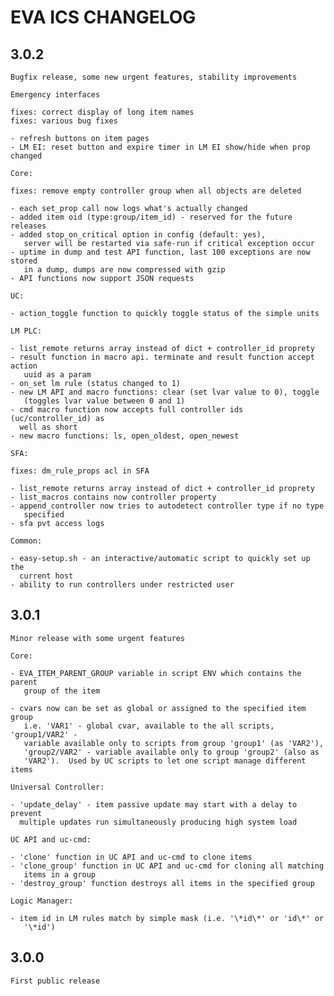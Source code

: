 EVA ICS CHANGELOG
=================

3.0.2
-----

    Bugfix release, some new urgent features, stability improvements

    Emergency interfaces

    fixes: correct display of long item names
    fixes: various bug fixes

    - refresh buttons on item pages
    - LM EI: reset button and expire timer in LM EI show/hide when prop changed

    Core:

    fixes: remove empty controller group when all objects are deleted

    - each set_prop call now logs what's actually changed
    - added item oid (type:group/item_id) - reserved for the future releases
    - added stop_on_critical option in config (default: yes),
       server will be restarted via safe-run if critical exception occur
    - uptime in dump and test API function, last 100 exceptions are now stored
       in a dump, dumps are now compressed with gzip
    - API functions now support JSON requests

    UC:

    - action_toggle function to quickly toggle status of the simple units 

    LM PLC:

    - list_remote returns array instead of dict + controller_id proprety
    - result function in macro api. terminate and result function accept action
       uuid as a param
    - on_set lm rule (status changed to 1)
    - new LM API and macro functions: clear (set lvar value to 0), toggle
       (toggles lvar value between 0 and 1)
    - cmd macro function now accepts full controller ids (uc/controller_id) as
      well as short
    - new macro functions: ls, open_oldest, open_newest

    SFA:

    fixes: dm_rule_props acl in SFA

    - list_remote returns array instead of dict + controller_id proprety
    - list_macros contains now controller property
    - append_controller now tries to autodetect controller type if no type
       specified
    - sfa pvt access logs

    Common:

    - easy-setup.sh - an interactive/automatic script to quickly set up the
      current host
    - ability to run controllers under restricted user

3.0.1
-----

    Minor release with some urgent features

    Core:

    - EVA_ITEM_PARENT_GROUP variable in script ENV which contains the parent
       group of the item

    - cvars now can be set as global or assigned to the specified item group
       i.e. 'VAR1' - global cvar, available to the all scripts, 'group1/VAR2' -
       variable available only to scripts from group 'group1' (as 'VAR2'),
       'group2/VAR2' - variable available only to group 'group2' (also as
       'VAR2').  Used by UC scripts to let one script manage different items

    Universal Controller:

    - 'update_delay' - item passive update may start with a delay to prevent
      multiple updates run simultaneously producing high system load

    UC API and uc-cmd:

    - 'clone' function in UC API and uc-cmd to clone items
    - 'clone_group' function in UC API and uc-cmd for cloning all matching
       items in a group
    - 'destroy_group' function destroys all items in the specified group

    Logic Manager:

    - item id in LM rules match by simple mask (i.e. '\*id\*' or 'id\*' or
       '\*id')

3.0.0
-----

    First public release
